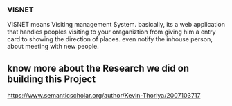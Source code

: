 ### VISNET
VISNET means Visiting management System. basically, its a web application that handles peoples visiting to your oraganiztion from giving him a entry card to showing the direction of places. even notify the inhouse person, about meeting with new people. 
## know more about the Research we did on building this Project 
https://www.semanticscholar.org/author/Kevin-Thoriya/2007103717
